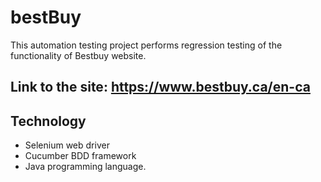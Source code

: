 # bestBuy
This automation testing project performs regression testing of the functionality of Bestbuy website. 

## Link to the site: https://www.bestbuy.ca/en-ca

## Technology 
 - Selenium web driver
 - Cucumber BDD framework
 - Java programming language.  
